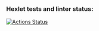### Hexlet tests and linter status:
[![Actions Status](https://github.com/patronussun/python-project-49/workflows/hexlet-check/badge.svg)](https://github.com/patronussun/python-project-49/actions)